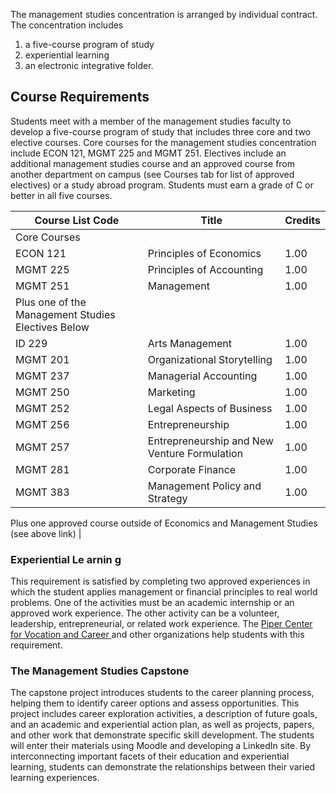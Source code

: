 The management studies concentration is arranged by individual contract. The
concentration includes

  1. a five-course program of study 
  2. experiential learning 
  3. an electronic integrative folder. 

##  Course Requirements

Students meet with a member of the management studies faculty to develop a
five-course program of study that includes three core and two elective
courses. Core courses for the management studies concentration include ECON
121, MGMT 225 and MGMT 251. Electives include an additional management studies
course and an approved course from another department on campus (see Courses
tab for list of approved electives) or a study abroad program. Students must
earn a grade of C or better in all five courses.

Course List  Code  |  Title  |  Credits  
---|---|---  
Core Courses  |  
ECON 121  |  Principles of Economics  |  1.00  
MGMT 225  |  Principles of Accounting  |  1.00  
MGMT 251  |  Management  |  1.00  
Plus one of the Management Studies Electives Below  |  
ID 229  |  Arts Management  |  1.00  
MGMT 201  |  Organizational Storytelling  |  1.00  
MGMT 237  |  Managerial Accounting  |  1.00  
MGMT 250  |  Marketing  |  1.00  
MGMT 252  |  Legal Aspects of Business  |  1.00  
MGMT 256  |  Entrepreneurship  |  1.00  
MGMT 257  |  Entrepreneurship and New Venture Formulation  |  1.00  
MGMT 281  |  Corporate Finance  |  1.00  
MGMT 383  |  Management Policy and Strategy  |  1.00  
Plus one approved course outside of Economics and Management Studies (see
above link)  |  
  
###  **Experiential Le** **arnin** **g**

This requirement is satisfied by completing two approved experiences in which
the student applies management or financial principles to real world problems.
One of the activities must be an academic internship or an approved work
experience. The other activity can be a volunteer, leadership,
entrepreneurial, or related work experience. The [ Piper Center for Vocation
and Career ](http://wp.stolaf.edu/pipercenter/) and other organizations help
students with this requirement.

###  The Management Studies Capstone

The capstone project introduces students to the career planning process,
helping them to identify career options and assess opportunities. This project
includes career exploration activities, a description of future goals, and an
academic and experiential action plan, as well as projects, papers, and other
work that demonstrate specific skill development. The students will enter
their materials using Moodle and developing a LinkedIn site. By
interconnecting important facets of their education and experiential learning,
students can demonstrate the relationships between their varied learning
experiences.

